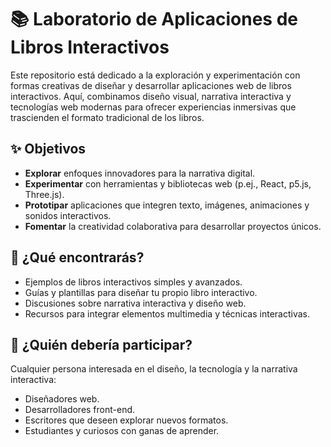# 📚 Laboratorio de Aplicaciones de Libros Interactivos

Este repositorio está dedicado a la exploración y experimentación con formas creativas de diseñar y desarrollar aplicaciones web de libros interactivos. Aquí, combinamos diseño visual, narrativa interactiva y tecnologías web modernas para ofrecer experiencias inmersivas que trascienden el formato tradicional de los libros.  

## ✨ Objetivos  
- **Explorar** enfoques innovadores para la narrativa digital.  
- **Experimentar** con herramientas y bibliotecas web (p.ej., React, p5.js, Three.js).  
- **Prototipar** aplicaciones que integren texto, imágenes, animaciones y sonidos interactivos.  
- **Fomentar** la creatividad colaborativa para desarrollar proyectos únicos.  

## 🚀 ¿Qué encontrarás?  
- Ejemplos de libros interactivos simples y avanzados.  
- Guías y plantillas para diseñar tu propio libro interactivo.  
- Discusiones sobre narrativa interactiva y diseño web.  
- Recursos para integrar elementos multimedia y técnicas interactivas.  

## 🎯 ¿Quién debería participar?  
Cualquier persona interesada en el diseño, la tecnología y la narrativa interactiva:  
- Diseñadores web.  
- Desarrolladores front-end.  
- Escritores que deseen explorar nuevos formatos.  
- Estudiantes y curiosos con ganas de aprender.  
